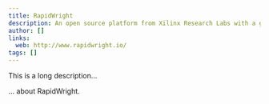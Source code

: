 ```yaml
---
title: RapidWright
description: An open source platform from Xilinx Research Labs with a gateway to backend tools in Vivado
author: []
links:
  web: http://www.rapidwright.io/
tags: []
---
```


This is a long description...
<!--more-->
... about RapidWright.
